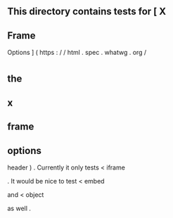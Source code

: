 This
directory
contains
tests
for
[
X
-
Frame
-
Options
]
(
https
:
/
/
html
.
spec
.
whatwg
.
org
/
#
the
-
x
-
frame
-
options
-
header
)
.
Currently
it
only
tests
<
iframe
>
.
It
would
be
nice
to
test
<
embed
>
and
<
object
>
as
well
.
